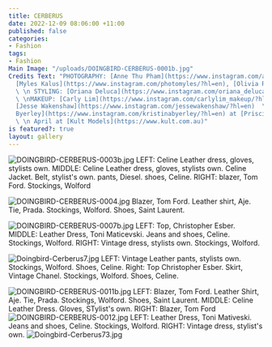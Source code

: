 ```yaml
---
title: CERBERUS
date: 2022-12-09 08:06:00 +11:00
published: false
categories:
- Fashion
tags:
- Fashion
Main Image: "/uploads/DOINGBIRD-CERBERUS-0001b.jpg"
Credits Text: "PHOTOGRAPHY: [Anne Thu Pham](https://www.instagram.com/annethupham/?hl=en),
  [Myles Kalus](https://www.instagram.com/photomyles/?hl=en), [Olivia Repaci](https://www.instagram.com/oliviarepaci/?hl=en)
  \ \n STYLING: [Oriana Deluca](https://www.instagram.com/oriana_deluca/?max_id=1700696905577494160)
  \ \nMAKEUP: [Carly Lim](https://www.instagram.com/carlylim_makeup/?hl=en)  \nHAIR:
  [Jesse Wakenshaw](https://www.instagram.com/jessewakenshaw/?hl=en)  \nMODELS: [Kristina
  Byerley](https://www.instagram.com/kristinabyerley/?hl=en) at [Priscillas Models](https://www.instagram.com/priscillasmodels/?hl=en)
  \ \n April at [Kult Models](https://www.kult.com.au)"
is featured?: true
layout: gallery
---
```


![DOINGBIRD-CERBERUS-0003b.jpg](/uploads/DOINGBIRD-CERBERUS-0003b.jpg)
LEFT: Celine Leather dress, gloves, stylists own. MIDDLE: Celine Leather dress, gloves, stylists own. Celine Jacket. Belt, stylist's own. pants, Diesel. shoes, Celine. RIGHT: blazer, Tom Ford. Stockings, Wolford

![DOINGBIRD-CERBERUS-0004.jpg](/uploads/DOINGBIRD-CERBERUS-0004.jpg)
Blazer, Tom Ford. Leather shirt, Aje. Tie, Prada. Stockings, Wolford. Shoes, Saint Laurent.

![DOINGBIRD-CERBERUS-0007b.jpg](/uploads/DOINGBIRD-CERBERUS-0007b.jpg)
LEFT: Top, Christopher Esber. MIDDLE: Leather Dress, Toni Maticevski. Jeans and shoes, Celine. Stockings, Wolford. RIGHT: Vintage dress, stylists own. Stockings, Wolford.

![Doingbird-Cerberus7.jpg](/uploads/Doingbird-Cerberus7.jpg)
LEFT: Vintage Leather pants, stylists own. Stockings, Wolford. Shoes, Celine. Right: Top Christopher Esber. Skirt, Vintage Chanel. Stockings, Wolford. Shoes, Celine.

![DOINGBIRD-CERBERUS-0011b.jpg](/uploads/DOINGBIRD-CERBERUS-0011b.jpg)
LEFT: Blazer, Tom Ford. Leather Shirt, Aje. Tie, Prada. Stockings, Wolford. Shoes, Saint Laurent. MIDDLE: Celine Leather Dress. Gloves, STylist's own. RIGHT: Blazer, Tom Ford
![DOINGBIRD-CERBERUS-0012.jpg](/uploads/DOINGBIRD-CERBERUS-0012.jpg)
LEFT: Leather Dress, Toni Mativeski. Jeans and shoes, Celine. Stockings, Wolford. RIGHT: Vintage dress, stylist's own.
![Doingbird-Cerberus73.jpg](/uploads/Doingbird-Cerberus73.jpg)




